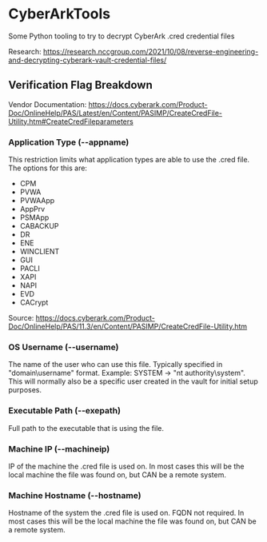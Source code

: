 # CyberArkTools
Some Python tooling to try to decrypt CyberArk .cred credential files

Research: https://research.nccgroup.com/2021/10/08/reverse-engineering-and-decrypting-cyberark-vault-credential-files/

## Verification Flag Breakdown
Vendor Documentation: https://docs.cyberark.com/Product-Doc/OnlineHelp/PAS/Latest/en/Content/PASIMP/CreateCredFile-Utility.htm#CreateCredFileparameters
### Application Type (--appname)
This restriction limits what application types are able to use the .cred file. The options for this are: 
- CPM
- PVWA
- PVWAApp
- AppPrv
- PSMApp
- CABACKUP
- DR
- ENE
- WINCLIENT
- GUI
- PACLI
- XAPI
- NAPI
- EVD
- CACrypt

Source: https://docs.cyberark.com/Product-Doc/OnlineHelp/PAS/11.3/en/Content/PASIMP/CreateCredFile-Utility.htm

### OS Username (--username)
The name of the user who can use this file. Typically specified in "domain\username" format. Example: SYSTEM -> "nt authority\system". This will normally also be a specific user created in the vault for initial setup purposes.

### Executable Path (--exepath)
Full path to the executable that is using the file.

### Machine IP (--machineip)
IP of the machine the .cred file is used on. In most cases this will be the local machine the file was found on, but CAN be a remote system.

### Machine Hostname (--hostname)
Hostname of the system the .cred file is used on. FQDN not required. In most cases this will be the local machine the file was found on, but CAN be a remote system.